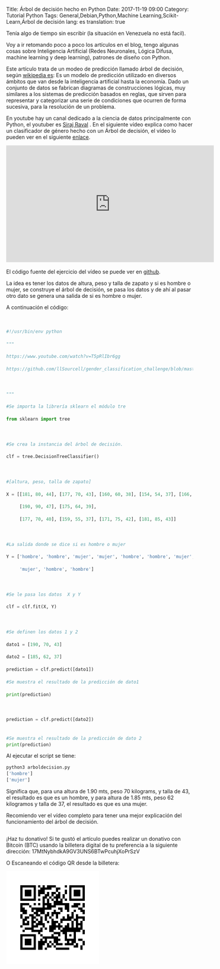 Title: Árbol de decisión hecho en Python 
Date: 2017-11-19 09:00
Category: Tutorial Python
Tags: General,Debian,Python,Machine Learning,Scikit-Learn,Árbol de decisión
lang: es
translation: true

Tenía algo de tiempo sin escribir (la situación en Venezuela no está facil).

Voy a ir retomando poco a poco los artículos en el blog,  tengo algunas cosas sobre Inteligencia Artificial (Redes Neuronales, Lógica Difusa, machine learning y deep learning), patrones de diseño con Python.

Este artículo trata de un modeo de predicción llamado árbol de decisión, según [wikipedia es](https://es.wikipedia.org/wiki/%C3%81rbol_de_decisi%C3%B3n): Es un modelo de predicción utilizado en diversos ámbitos que van desde la inteligencia artificial hasta la economía. Dado un conjunto de datos se fabrican diagramas de construcciones lógicas, muy similares a los sistemas de predicción basados en reglas, que sirven para representar y categorizar una serie de condiciones que ocurren de forma sucesiva, para la resolución de un problema.

En youtube hay un canal dedicado a la ciencia de datos principalmente con Python, el youtuber es [Siraj Raval](https://www.youtube.com/channel/UCWN3xxRkmTPmbKwht9FuE5A) . En el siguiente vídeo explica como hacer un clasificador de género hecho con un Árbol de decisión, el vídeo lo pueden ver en el siguiente [enlace](https://www.youtube.com/watch?v=T5pRlIbr6gg).

<iframe width="560" height="315" src="https://www.youtube.com/embed/T5pRlIbr6gg" frameborder="0" allow="accelerometer; autoplay; encrypted-media; gyroscope; picture-in-picture" allowfullscreen></iframe>


El código fuente del ejercicio del vídeo se puede ver en [github](https://github.com/llSourcell/gender_classification_challenge/blob/master/demo.py).

La idea es tener los datos de altura, peso y talla de zapato y si es hombre o mujer, se construye el árbol de decisión, se pasa los datos y de ahí al pasar otro dato se genera una salida de si es hombre o mujer.

A continuación el código:

```python


#!/usr/bin/env python

"""

https://www.youtube.com/watch?v=T5pRlIbr6gg

https://github.com/llSourcell/gender_classification_challenge/blob/master/demo.py



"""

#Se importa la librería sklearn el módulo tre

from sklearn import tree



#Se crea la instancia del árbol de decisión.

clf = tree.DecisionTreeClassifier()



#[altura, peso, talla de zapato]

X = [[181, 80, 44], [177, 70, 43], [160, 60, 38], [154, 54, 37], [166, 65, 40],

     [190, 90, 47], [175, 64, 39],

     [177, 70, 40], [159, 55, 37], [171, 75, 42], [181, 85, 43]]



#La salida donde se dice si es hombre o mujer

Y = ['hombre', 'hombre', 'mujer', 'mujer', 'hombre', 'hombre', 'mujer', 'mujer',

     'mujer', 'hombre', 'hombre']



#Se le pasa los datos  X y Y

clf = clf.fit(X, Y)



#Se definen los datos 1 y 2

dato1 = [190, 70, 43]

dato2 = [185, 62, 37]

prediction = clf.predict([dato1])

#Se muestra el resultado de la predicción de dato1

print(prediction)



prediction = clf.predict([dato2])


#Se muestra el resultado de la predicción de dato 2
print(prediction)
```

Al ejecutar el script se tiene:
```python
python3 arboldecision.py 
['hombre']
['mujer']
```

Significa que, para una altura de 1.90 mts, peso 70 kilograms, y talla de 43, el resultado es que es un hombre, y para altura de 1.85 mts, peso 62 kilogramos y talla de 37, el resultado es que es una mujer.

Recomiendo ver el vídeo completo para tener una mejor explicación del funcionamiento del árbol de decisión. 

##  ##
¡Haz tu donativo!
Si te gustó el artículo puedes realizar un donativo con Bitcoin (BTC)
usando la billetera digital de tu preferencia a la siguiente
dirección: 17MtNybhdkA9GV3UNS6BTwPcuhjXoPrSzV

O Escaneando el código QR desde la billetera:

![17MtNybhdkA9GV3UNS6BTwPcuhjXoPrSzV](./images/17MtNybhdkA9GV3UNS6BTwPcuhjXoPrSzV.png)
